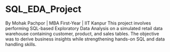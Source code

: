 # SQL_EDA_Project
By Mohak Pachpor | MBA First-Year | IIT Kanpur  This project involves performing SQL-based Exploratory Data Analysis on a simulated retail data warehouse containing customer, product, and sales tables. The objective was to derive business insights while strengthening hands-on SQL and data handling skills.
